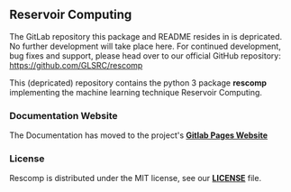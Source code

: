 ## Reservoir Computing

The GitLab repository this package and README resides in is depricated. No 
further development will take place here. For continued development, bug fixes 
and support, please head over to our official GitHub repository: 
https://github.com/GLSRC/rescomp

This (depricated) repository contains the python 3 package **rescomp** implementing the machine learning technique Reservoir Computing.
 
### Documentation Website

The Documentation has moved to the project's [**Gitlab Pages Website**][gitlab pages website]

### License

Rescomp is distributed under the MIT license, see our [**LICENSE**][license file link] file.

[maintainer mail adresses]: mailto:Jonas.Aumeier@dlr.de,Sebastian.Baur@dlr.de,Joschka.Herteux@dlr.de,Youssef.Mabrouk@dlr.de?cc=Christoph.Raeth@dlr.de
[gitlab pages website]: https://rescom.pages.gitlab.dlr.de/reservoir-computing/
[rescomp gitlab link]: https://gitlab.dlr.de/rescom/reservoir-computing
[license file link]: https://gitlab.dlr.de/rescom/reservoir-computing/-/blob/master/license
